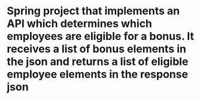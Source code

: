 # Spring project that implements an API which determines which employees are eligible for a bonus. It receives a list of bonus elements in the json and returns a list of eligible employee elements in the response json
